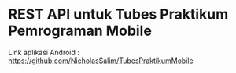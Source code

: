# REST API untuk Tubes Praktikum Pemrograman Mobile

Link aplikasi Android : https://github.com/NicholasSalim/TubesPraktikumMobile
